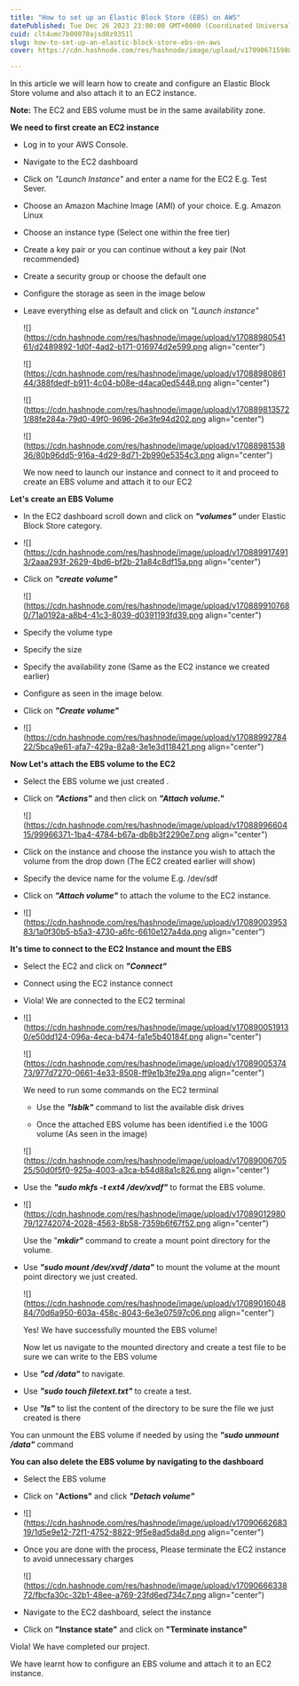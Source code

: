```yaml
---
title: "How to set up an Elastic Block Store (EBS) on AWS"
datePublished: Tue Dec 26 2023 23:00:00 GMT+0000 (Coordinated Universal Time)
cuid: clt4umc7b00070ajsd0z9351l
slug: how-to-set-up-an-elastic-block-store-ebs-on-aws
cover: https://cdn.hashnode.com/res/hashnode/image/upload/v1709067159882/64a9aefc-c815-420a-8aa8-03d6a4d19640.jpeg

---
```


In this article we will learn how to create and configure an Elastic Block Store volume and also attach it to an EC2 instance.

**Note:** The EC2 and EBS volume must be in the same availability zone.

**We need to first create an EC2 instance**

* Log in to your AWS Console.
    
* Navigate to the EC2 dashboard
    
* Click on *"Launch Instance"* and enter a name for the EC2 E.g. Test Sever.
    
* Choose an Amazon Machine Image (AMI) of your choice. E.g. Amazon Linux
    
* Choose an instance type (Select one within the free tier)
    
* Create a key pair or you can continue without a key pair (Not recommended)
    
* Create a security group or choose the default one
    
* Configure the storage as seen in the image below
    
* Leave everything else as default and click on *"Launch instance"*
    
    ![](https://cdn.hashnode.com/res/hashnode/image/upload/v1708898054161/d2489892-1d0f-4ad2-b171-016974d2e599.png align="center")
    
    ![](https://cdn.hashnode.com/res/hashnode/image/upload/v1708898086144/388fdedf-b911-4c04-b08e-d4aca0ed5448.png align="center")
    
    ![](https://cdn.hashnode.com/res/hashnode/image/upload/v1708898135721/88fe284a-79d0-49f0-9696-26e3fe94d202.png align="center")
    
    ![](https://cdn.hashnode.com/res/hashnode/image/upload/v1708898153836/80b96dd5-916a-4d29-8d71-2b990e5354c3.png align="center")
    
    We now need to launch our instance and connect to it and proceed to create an EBS volume and attach it to our EC2
    

**Let's create an EBS Volume**

* In the EC2 dashboard scroll down and click on ***"volumes"*** under Elastic Block Store category.
    
* ![](https://cdn.hashnode.com/res/hashnode/image/upload/v1708899174913/2aaa293f-2629-4bd6-bf2b-21a84c8df15a.png align="center")
    
* Click on ***"create volume"***
    
    ![](https://cdn.hashnode.com/res/hashnode/image/upload/v1708899107680/71a0192a-a8b4-41c3-8039-d0391193fd39.png align="center")
    
* Specify the volume type
    
* Specify the size
    
* Specify the availability zone (Same as the EC2 instance we created earlier)
    
* Configure as seen in the image below.
    
* Click on ***"Create volume"***
    
* ![](https://cdn.hashnode.com/res/hashnode/image/upload/v1708899278422/5bca9e61-afa7-429a-82a8-3e1e3d118421.png align="center")
    

**Now Let's attach the EBS volume to the EC2**

* Select the EBS volume we just created .
    
* Click on ***"Actions"*** and then click on ***"Attach volume."***
    
    ![](https://cdn.hashnode.com/res/hashnode/image/upload/v1708899660415/99966371-1ba4-4784-b67a-db8b3f2290e7.png align="center")
    
* Click on the instance and choose the instance you wish to attach the volume from the drop down (The EC2 created earlier will show)
    
* Specify the device name for the volume E.g. /dev/sdf
    
* Click on ***"Attach volume"*** to attach the volume to the EC2 instance.
    
* ![](https://cdn.hashnode.com/res/hashnode/image/upload/v1708900395383/1a0f30b5-b5a3-4730-a6fc-6610e127a4da.png align="center")
    

**It's time to connect to the EC2 Instance and mount the EBS**

* Select the EC2 and click on ***"Connect"***
    
* Connect using the EC2 instance connect
    
* Viola! We are connected to the EC2 terminal
    
* ![](https://cdn.hashnode.com/res/hashnode/image/upload/v1708900519130/e50dd124-096a-4eca-b474-fa1e5b40184f.png align="center")
    
    ![](https://cdn.hashnode.com/res/hashnode/image/upload/v1708900537473/977d7270-0661-4e33-8508-ff9e1b3fe29a.png align="center")
    
    We need to run some commands on the EC2 terminal
    
    * Use the ***"lsblk"*** command to list the available disk drives
        
    * Once the attached EBS volume has been identified i.e the 100G volume (As seen in the image)
        
    
    ![](https://cdn.hashnode.com/res/hashnode/image/upload/v1708900670525/50d0f5f0-925a-4003-a3ca-b54d88a1c826.png align="center")
    
* Use the ***"sudo mkfs -t ext4 /dev/xvdf"*** to format the EBS volume.
    
* ![](https://cdn.hashnode.com/res/hashnode/image/upload/v1708901298079/12742074-2028-4563-8b58-7359b6f67f52.png align="center")
    
    Use the "***mkdir"*** command to create a mount point directory for the volume.
    
* Use ***"sudo mount /dev/xvdf /data"*** to mount the volume at the mount point directory we just created.
    
    ![](https://cdn.hashnode.com/res/hashnode/image/upload/v1708901604884/70d6a950-603a-458c-8043-6e3e07597c06.png align="center")
    
    Yes! We have successfully mounted the EBS volume!
    
    Now let us navigate to the mounted directory and create a test file to be sure we can write to the EBS volume
    
* Use ***"cd /data"*** to navigate.
    
* Use ***"sudo touch filetext.txt"*** to create a test.
    
* Use ***"ls"*** to list the content of the directory to be sure the file we just created is there
    

You can unmount the EBS volume if needed by using the ***"sudo unmount /data"*** command

**You can also delete the EBS volume by navigating to the dashboard**

* Select the EBS volume
    
* Click on "**Actions"** and click ***"Detach volume"***
    
* ![](https://cdn.hashnode.com/res/hashnode/image/upload/v1709066268319/1d5e9e12-72f1-4752-8822-9f5e8ad5da8d.png align="center")
    
* Once you are done with the process, Please terminate the EC2 instance to avoid unnecessary charges
    
    ![](https://cdn.hashnode.com/res/hashnode/image/upload/v1709066633872/fbcfa30c-32b1-48ee-a769-23fd6ed734c7.png align="center")
    
* Navigate to the EC2 dashboard, select the instance
    
* Click on **"Instance state"** and click on **"Terminate instance"**
    

Viola! We have completed our project.

We have learnt how to configure an EBS volume and attach it to an EC2 instance.